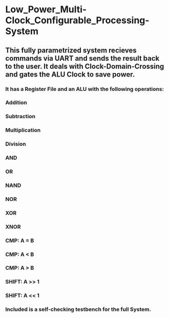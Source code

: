 # Low_Power_Multi-Clock_Configurable_Processing-System
## This fully parametrized system recieves commands via UART and sends the result back to the user. It deals with Clock-Domain-Crossing and gates the ALU Clock to save power.

### It has a Register File and an ALU with the following operations:

### Addition
### Subtraction
### Multiplication
### Division
### AND
### OR
### NAND
### NOR
### XOR
### XNOR
### CMP: A = B
### CMP: A < B
### CMP: A > B
### SHIFT: A >> 1
### SHIFT: A << 1
### Included is a self-checking testbench for the full System.
